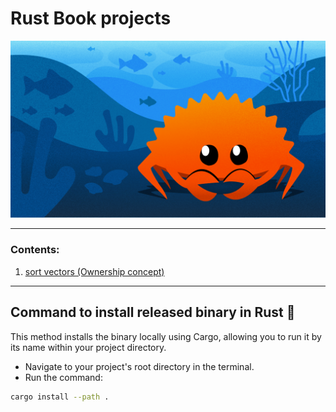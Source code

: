 # Rust Book projects

![rust crab](./assets/rust_crab.png)

---

### Contents:

1. [sort vectors (Ownership concept)](./project_01_sort_vectors_ownership)

---

## Command to install released binary in Rust 🦀

This method installs the binary locally using Cargo, allowing you to run it by its name within your project directory.

- Navigate to your project's root directory in the terminal.
- Run the command:

```bash
cargo install --path .
```

